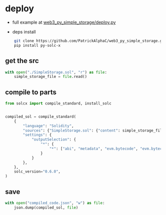 # deploy

* full example at [web3_py_simple_storage/deploy.py ](./web3_py_simple_storage/deploy.py)

* deps install

```bash
    git clone https://github.com/PatrickAlphaC/web3_py_simple_storage.git
    pip install py-solc-x    
```

## get the src

```python
with open("./SimpleStorage.sol", "r") as file:
    simple_storage_file = file.read()
```

## compile to parts

```python
from solcx import compile_standard, install_solc


compiled_sol = compile_standard(
    {
        "language": "Solidity",
        "sources": {"SimpleStorage.sol": {"content": simple_storage_file}},
        "settings": {
            "outputSelection": {
                "*": {
                    "*": ["abi", "metadata", "evm.bytecode", "evm.bytecode.sourceMap"]
                }
            }
        },
    },
    solc_version="0.6.0",
)
```

## save

```python
with open("compiled_code.json", "w") as file:
    json.dump(compiled_sol, file)
```

